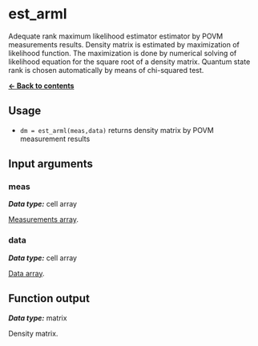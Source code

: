 # est_arml
Adequate rank maximum likelihood estimator estimator by POVM measurements results. Density matrix is estimated by maximization of likelihood function. The maximization is done by numerical solving of likelihood equation for the square root of a density matrix. Quantum state rank is chosen automatically by means of chi-squared test.

[**&#8592; Back to contents**](README.md)

## Usage
* `dm = est_arml(meas,data)` returns density matrix by POVM measurement results

## <a name="args">Input arguments</a>

### <a name="arg-dim">meas</a>
_**Data type:**_ cell array

[Measurements array](qtb_analyze.md#meas-arr).

### <a name="arg-dim">data</a>
_**Data type:**_ cell array

[Data array](#data-arr).

## <a name="output">Function output</a>
_**Data type:**_ matrix

Density matrix.

